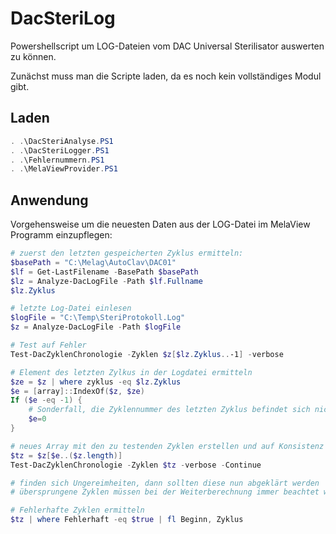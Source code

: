 # DacSteriLog

Powershellscript um LOG-Dateien vom DAC Universal Sterilisator auswerten zu können.

Zunächst muss man die Scripte laden, da es noch kein vollständiges Modul gibt.

## Laden

```Powershell
. .\DacSteriAnalyse.PS1
. .\DacSteriLogger.PS1
. .\Fehlernummern.PS1
. .\MelaViewProvider.PS1
```

## Anwendung

Vorgehensweise um die neuesten Daten aus der LOG-Datei im MelaView Programm einzupflegen:

```Powershell
# zuerst den letzten gespeicherten Zyklus ermitteln:
$basePath = "C:\Melag\AutoClav\DAC01"
$lf = Get-LastFilename -BasePath $basePath
$lz = Analyze-DacLogFile -Path $lf.Fullname
$lz.Zyklus

# letzte Log-Datei einlesen
$logFile = "C:\Temp\SteriProtokoll.Log"
$z = Analyze-DacLogFile -Path $logFile

# Test auf Fehler
Test-DacZyklenChronologie -Zyklen $z[$lz.Zyklus..-1] -verbose

# Element des letzten Zylkus in der Logdatei ermitteln
$ze = $z | where zyklus -eq $lz.Zyklus
$e = [array]::IndexOf($z, $ze)
If ($e -eq -1) {
    # Sonderfall, die Zyklennummer des letzten Zyklus befindet sich nicht in der LOG-Datei, also am einfachsten den ersten Eintrag des Zyklus verwenden
    $e=0
}

# neues Array mit den zu testenden Zyklen erstellen und auf Konsistenz prüfen
$tz = $z[$e..($z.length)]
Test-DacZyklenChronologie -Zyklen $tz -verbose -Continue

# finden sich Ungereimheiten, dann sollten diese nun abgeklärt werden
# übersprungene Zyklen müssen bei der Weiterberechnung immer beachtet werden

# Fehlerhafte Zyklen ermitteln
$tz | where Fehlerhaft -eq $true | fl Beginn, Zyklus



```
